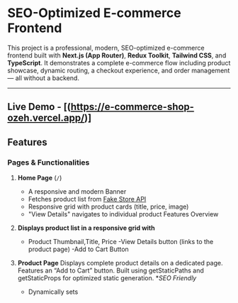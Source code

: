 # SEO-Optimized E-commerce Frontend

This project is a professional, modern, SEO-optimized e-commerce frontend built with **Next.js (App Router)**, **Redux Toolkit**, **Tailwind CSS**, and **TypeScript**. It demonstrates a complete e-commerce flow including product showcase, dynamic routing, a checkout experience, and order management — all without a backend.

---

## Live Demo - [(https://e-commerce-shop-ozeh.vercel.app/)]

## Features

### Pages & Functionalities

1. **Home Page** (`/`)
   - A responsive and modern Banner
   - Fetches product list from [Fake Store API](https://fakestoreapi.com/products)
   - Responsive grid with product cards (title, price, image)
   - "View Details" navigates to individual product
Features Overview

1. **Displays product list in a responsive grid with**
    - Product Thumbnail,Title, Price
    -View Details button (links to the product page)
    -Add to Cart Button

2. **Product Page**
    Displays complete product details on a dedicated page.
    Features an “Add to Cart” button.
    Built using getStaticPaths and getStaticProps for optimized static generation.
**SEO Friendly*
    - Dynamically sets <title> and <meta description> using generateMetadata.
    - Product Filtering & Search
    - Filter by:
        . Category
        . Price Range
        . (Optional) Size
        . Search products by name

1. **Cart & Checkout**
 using Redux
. Add/remove products to/from cart

1. **Checkout page includes form with real-time validation for**
    - Full Name
    - Shipping Address
    - Phone Number
2. **On successful checkout*
    - Stores order in Redux
    -Redirects to a Thank You page

3. **Order List Page**
Route: /orders
Lists all orders placed by the user

-Each order displays:
    . Order ID (Clickable Order ID navigates to Order Details Page)
    . Customer Name
    . Total Items
    . Total Amount
    . Order Date
8. **Order Placement & Thank You Page**
    After a successful order
  - Redirects user to /thank-you

1. Order Details Page
Route: /order/[id]
Displays full order information:
. Customer Name
. Shipping Address
. Phone Number
. Ordered Products (with quantity & price)
. Subtotal, Tax, and Total
. Order ID and Date
. in below invoice button

PDF Invoice Support
Includes a “View Invoice” button

Generates a downloadable PDF invoice using html2pdf.js or jsPDF

## Tech Stack

- **Next.js** (App Router + SSG)
- **Redux Toolkit** (for cart and order state)
- **Tailwind CSS** (for UI styling)
- **TypeScript** (type safety across the app)

---

## SEO Optimization

- Dynamic `<title>` and `<meta description>` using `next/head`
- Semantic HTML tags: `<main>`, `<section>`,
- `robots.txt` and `sitemap.xml` included in `/public`
- Clean, crawlable URLs (`/product/1`, `/orders`)
- Images include `alt` attributes for accessibility and SEO
- Optimized with `next/image` (with `alt` and priority where needed)

## Getting Started

### 1. Clone the Repository

- git clone https://github.com/kutub98/E-commerce-shop
- cd ecommerce-seo-app